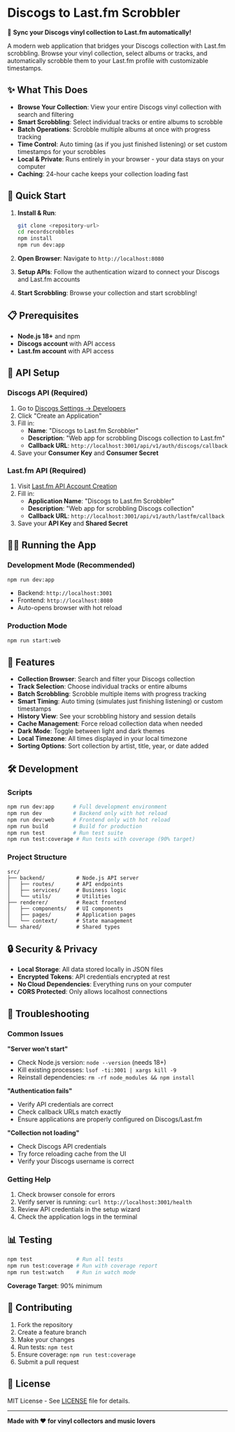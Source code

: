 # Discogs to Last.fm Scrobbler

🎵 **Sync your Discogs vinyl collection to Last.fm automatically!**

A modern web application that bridges your Discogs collection with Last.fm scrobbling. Browse your vinyl collection, select albums or tracks, and automatically scrobble them to your Last.fm profile with customizable timestamps.

## ✨ What This Does

- **Browse Your Collection**: View your entire Discogs vinyl collection with search and filtering
- **Smart Scrobbling**: Select individual tracks or entire albums to scrobble
- **Batch Operations**: Scrobble multiple albums at once with progress tracking
- **Time Control**: Auto timing (as if you just finished listening) or set custom timestamps for your scrobbles
- **Local & Private**: Runs entirely in your browser - your data stays on your computer
- **Caching**: 24-hour cache keeps your collection loading fast

## 🚀 Quick Start

1. **Install & Run**:
   ```bash
   git clone <repository-url>
   cd recordscrobbles
   npm install
   npm run dev:app
   ```

2. **Open Browser**: Navigate to `http://localhost:8080`

3. **Setup APIs**: Follow the authentication wizard to connect your Discogs and Last.fm accounts

4. **Start Scrobbling**: Browse your collection and start scrobbling!

## 📋 Prerequisites

- **Node.js 18+** and npm
- **Discogs account** with API access
- **Last.fm account** with API access

## 🔧 API Setup

### Discogs API (Required)
1. Go to [Discogs Settings → Developers](https://www.discogs.com/settings/developers)
2. Click "Create an Application"
3. Fill in:
   - **Name**: "Discogs to Last.fm Scrobbler"
   - **Description**: "Web app for scrobbling Discogs collection to Last.fm"
   - **Callback URL**: `http://localhost:3001/api/v1/auth/discogs/callback`
4. Save your **Consumer Key** and **Consumer Secret**

### Last.fm API (Required)
1. Visit [Last.fm API Account Creation](https://www.last.fm/api/account/create)
2. Fill in:
   - **Application Name**: "Discogs to Last.fm Scrobbler"
   - **Description**: "Web app for scrobbling Discogs collection"
   - **Callback URL**: `http://localhost:3001/api/v1/auth/lastfm/callback`
3. Save your **API Key** and **Shared Secret**

## 🏃‍♂️ Running the App

### Development Mode (Recommended)
```bash
npm run dev:app
```
- Backend: `http://localhost:3001`
- Frontend: `http://localhost:8080`
- Auto-opens browser with hot reload

### Production Mode
```bash
npm run start:web
```

## 🎯 Features

- **Collection Browser**: Search and filter your Discogs collection
- **Track Selection**: Choose individual tracks or entire albums
- **Batch Scrobbling**: Scrobble multiple items with progress tracking
- **Smart Timing**: Auto timing (simulates just finishing listening) or custom timestamps
- **History View**: See your scrobbling history and session details
- **Cache Management**: Force reload collection data when needed
- **Dark Mode**: Toggle between light and dark themes
- **Local Timezone**: All times displayed in your local timezone
- **Sorting Options**: Sort collection by artist, title, year, or date added

## 🛠️ Development

### Scripts
```bash
npm run dev:app      # Full development environment
npm run dev          # Backend only with hot reload
npm run dev:web      # Frontend only with hot reload
npm run build        # Build for production
npm run test         # Run test suite
npm run test:coverage # Run tests with coverage (90% target)
```

### Project Structure
```
src/
├── backend/          # Node.js API server
│   ├── routes/       # API endpoints
│   ├── services/     # Business logic
│   └── utils/        # Utilities
├── renderer/         # React frontend
│   ├── components/   # UI components
│   ├── pages/        # Application pages
│   └── context/      # State management
└── shared/           # Shared types
```

## 🔒 Security & Privacy

- **Local Storage**: All data stored locally in JSON files
- **Encrypted Tokens**: API credentials encrypted at rest
- **No Cloud Dependencies**: Everything runs on your computer
- **CORS Protected**: Only allows localhost connections

## 🐛 Troubleshooting

### Common Issues

**"Server won't start"**
- Check Node.js version: `node --version` (needs 18+)
- Kill existing processes: `lsof -ti:3001 | xargs kill -9`
- Reinstall dependencies: `rm -rf node_modules && npm install`

**"Authentication fails"**
- Verify API credentials are correct
- Check callback URLs match exactly
- Ensure applications are properly configured on Discogs/Last.fm

**"Collection not loading"**
- Check Discogs API credentials
- Try force reloading cache from the UI
- Verify your Discogs username is correct

### Getting Help
1. Check browser console for errors
2. Verify server is running: `curl http://localhost:3001/health`
3. Review API credentials in the setup wizard
4. Check the application logs in the terminal

## 📊 Testing

```bash
npm test              # Run all tests
npm run test:coverage # Run with coverage report
npm run test:watch    # Run in watch mode
```

**Coverage Target**: 90% minimum

## 🤝 Contributing

1. Fork the repository
2. Create a feature branch
3. Make your changes
4. Run tests: `npm test`
5. Ensure coverage: `npm run test:coverage`
6. Submit a pull request

## 📄 License

MIT License - See [LICENSE](LICENSE) file for details.

---

**Made with ❤️ for vinyl collectors and music lovers**